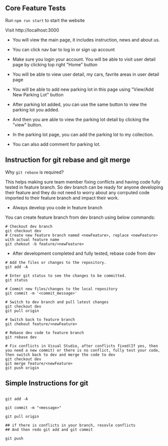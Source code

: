 
## Core Feature Tests

Run ``` npm run start ``` to start the website

Visit http://localhost:3000

* You will view the main page, it includes instruction, news and about us.

* You can click nav bar to log in or sign up account

* Make sure you login your account. You will be able to visit user detail page by clicking top right "Home" button

* You will be able to view user detail, my cars, favrite areas in user detail page

* You will be able to add new parking lot in this page using "View/Add New Parking Lot" button

* After parking lot added, you can use the same button to view the parking lot you added.

* And then you are able to view the parking lot detail by clicking the "view" button.

* In the parking lot page, you can add the parking lot to my collection.

* You can also add comment for parking lot.

## Instruction for git rebase and git merge

Why ```git rebase``` is required?

This helps making sure team member fixing conflicts and having code fully tested in feature branch. So dev branch can be ready for anyone developing their feature and they do not need to worry about any corrputed code imported to their feature branch and impact their work.

* Always develop you code in feature branch

You can create feature branch from dev branch using below commands:
```
# Checkout dev branch
git checkout dev
# Create new feature branch named <newFeature>, replace <newFeature> with actual feature name
git chekout -b feature/<newFeature>
```

* After development completed and fully tested, rebase code from dev

```
# Add the files or changes to the repository. 
git add -A

# Enter git status to see the changes to be committed.
git status

# Commit new files/changes to the local repository
git commit -m '<commit_message>'

# Switch to dev branch and pull latest changes
git checkout dev
git pull origin

# Switch back to feature branch
git chekout feature/<newFeature>

# Rebase dev code to feature branch
git rebase dev

# Fix conflicts in Visual Studio, after conflicts fixed(If yes, then you need a new commit) or there is no conflict, fully test your code, then switch back to dev and merge the code to dev
git checkout dev
git merge feature/<newFeature>
git push origin

```

## Simple Instructions for git


```

git add -A

git commit -m "<message>"

git pull origin

## if there is conflicts in your branch, resovle conflicts
## And then redo git add and git commit

git push

```
